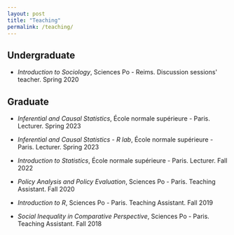 ```yaml
---
layout: post
title: "Teaching"
permalink: /teaching/
---
```


## Undergraduate

- _Introduction to Sociology_, Sciences Po - Reims. Discussion sessions' teacher. Spring 2020

## Graduate

- _Inferential and Causal Statistics_, École normale supérieure - Paris. Lecturer. Spring 2023

- _Inferential and Causal Statistics - R lab_, École normale supérieure - Paris. Lecturer. Spring 2023

- _Introduction to Statistics_, École normale supérieure - Paris. Lecturer. Fall 2022

- _Policy Analysis and Policy Evaluation_, Sciences Po - Paris. Teaching Assistant. Fall 2020

- _Introduction to R_, Sciences Po - Paris. Teaching Assistant. Fall 2019

- _Social Inequality in Comparative Perspective_, Sciences Po - Paris. Teaching Assistant. Fall 2018


